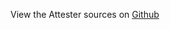 
<!--
FrozenIsBool False
-->

View the Attester sources on [Github](https://github.com/Ledoux/ShareYourSystem/tree/master/ShareYourSystem/Classors/Installer)

